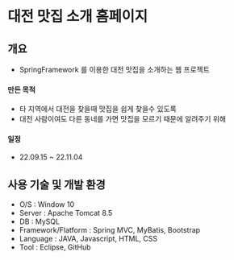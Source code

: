 # 대전 맛집 소개 홈페이지
## 개요
- SpringFramework 를 이용한 대전 맛집을 소개하는 웹 프로젝트

#### 만든 목적
- 타 지역에서 대전을 찾을때 맛집을 쉽게 찾을수 있도록
- 대전 사람이여도 다른 동네를 가면 맛집을 모르기 때문에 알려주기 위해

#### 일정
- 22.09.15 ~ 22.11.04

## 사용 기술 및 개발 환경
- O/S : Window 10
- Server : Apache Tomcat 8.5
- DB : MySQL
- Framework/Flatform : Spring MVC, MyBatis, Bootstrap
- Language : JAVA, Javascript, HTML, CSS
- Tool : Eclipse, GitHub


